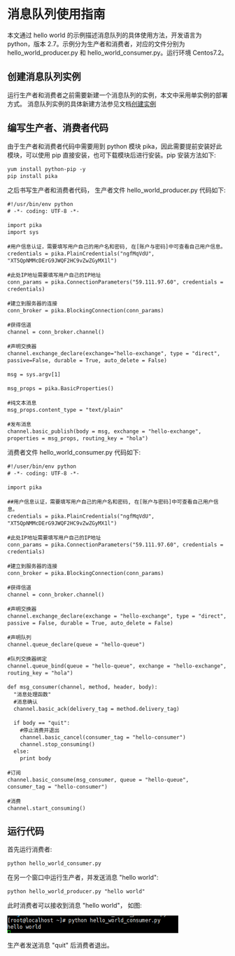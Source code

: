 # 消息队列使用指南

本文通过 hello world 的示例描述消息队列的具体使用方法，开发语言为 python，版本 2.7。示例分为生产者和消费者，对应的文件分别为 hello_world_producer.py 和 hello_world_consumer.py。运行环境 Centos7.2。

## 创建消息队列实例

运行生产者和消费者之前需要新建一个消息队列的实例，本文中采用单实例的部署方式。
消息队列实例的具体新建方法参见文档[创建实例](http://support.c.163.com/md.html#!平台服务/消息队列/使用指南/创建消息队列实例.md)

## 编写生产者、消费者代码

由于生产者和消费者代码中需要用到 python 模块 pika，因此需要提前安装好此模块，可以使用 pip 直接安装，也可下载模块后进行安装。pip 安装方法如下:

    yum install python-pip -y
    pip install pika

之后书写生产者和消费者代码， 生产者文件 hello_world_producer.py 代码如下:

    #!/usr/bin/env python
    # -*- coding: UTF-8 -*-
    
    import pika
    import sys 
    
    #用户信息认证，需要填写用户自己的用户名和密码, 在[账户与密码]中可查看自己用户信息。
    credentials = pika.PlainCredentials("ngfMqVdU", "XT5QpNMMcDErG9JWQF2HC9vZwZGyMX1l")
    
    #此处IP地址需要填写用户自己的IP地址
    conn_params = pika.ConnectionParameters("59.111.97.60", credentials = credentials)
    
    #建立到服务器的连接
    conn_broker = pika.BlockingConnection(conn_params)
    
    #获得信道
    channel = conn_broker.channel()
    
    #声明交换器
    channel.exchange_declare(exchange="hello-exchange", type = "direct", passive=False, durable = True, auto_delete = False)
    
    msg = sys.argv[1]
    
    msg_props = pika.BasicProperties()
    
    #纯文本消息
    msg_props.content_type = "text/plain"
    
    #发布消息
    channel.basic_publish(body = msg, exchange = "hello-exchange", properties = msg_props, routing_key = "hola")

消费者文件 hello_world_consumer.py 代码如下:

    #!/user/bin/env python
    # -*- coding: UTF-8 -*- 
    
    import pika
    
    ##用户信息认证，需要填写用户自己的用户名和密码, 在[账户与密码]中可查看自己用户信息。
    credentials = pika.PlainCredentials("ngfMqVdU", "XT5QpNMMcDErG9JWQF2HC9vZwZGyMX1l")
    
    #此处IP地址需要填写用户自己的IP地址          
    conn_params = pika.ConnectionParameters("59.111.97.60", credentials = credentials)
    
    #建立到服务器的连接
    conn_broker = pika.BlockingConnection(conn_params)
    
    #获得信道
    channel = conn_broker.channel()
    
    #声明交换器
    channel.exchange_declare(exchange = "hello-exchange", type = "direct", passive = False, durable = True, auto_delete = False)
    
    #声明队列
    channel.queue_declare(queue = "hello-queue")
    
    #队列交换器绑定
    channel.queue_bind(queue = "hello-queue", exchange = "hello-exchange", routing_key = "hola")
    
    def msg_consumer(channel, method, header, body):
      "消息处理函数"
      #消息确认
      channel.basic_ack(delivery_tag = method.delivery_tag)
    
      if body == "quit":
        #停止消费并退出
        channel.basic_cancel(consumer_tag = "hello-consumer")
        channel.stop_consuming()
      else:
        print body
    
    #订阅
    channel.basic_consume(msg_consumer, queue = "hello-queue", consumer_tag = "hello-consumer")
    
    #消费
    channel.start_consuming()


## 运行代码

首先运行消费者:

    python hello_world_consumer.py

在另一个窗口中运行生产者，并发送消息 "hello world":

    python hello_world_producer.py "hello world"

此时消费者可以接收到消息 "hello world"， 如图:

![](../image/consumer.png)

生产者发送消息 "quit" 后消费者退出。